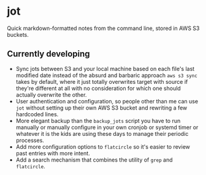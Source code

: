 # jot
Quick markdown-formatted notes from the command line, stored in AWS S3 buckets.

## Currently developing
- Sync jots between S3 and your local machine based on each file's last modified date instead of the absurd and barbaric approach `aws s3 sync` takes by default, where it just totally overwrites target with source if they're different at all with no consideration for which one should actually overwrite the other.
- User authentication and configuration, so people other than me can use `jot` without setting up their own AWS S3 bucket and rewriting a few hardcoded lines.
- More elegant backup than the `backup_jots` script you have to run manually or manually configure in your own cronjob or systemd timer or whatever it is the kids are using these days to manage their periodic processes.
- Add more configuration options to `flatcircle` so it's easier to review past entries with more intent.
- Add a search mechanism that combines the utility of `grep` and `flatcircle`.
